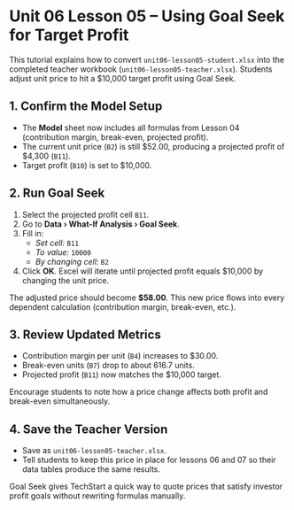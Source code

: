 # Unit 06 Lesson 05 – Using Goal Seek for Target Profit

This tutorial explains how to convert `unit06-lesson05-student.xlsx` into the completed teacher workbook (`unit06-lesson05-teacher.xlsx`). Students adjust unit price to hit a \$10,000 target profit using Goal Seek.

## 1. Confirm the Model Setup

- The **Model** sheet now includes all formulas from Lesson 04 (contribution margin, break-even, projected profit).
- The current unit price (`B2`) is still \$52.00, producing a projected profit of \$4,300 (`B11`).
- Target profit (`B10`) is set to \$10,000.

## 2. Run Goal Seek

1. Select the projected profit cell `B11`.
2. Go to **Data › What-If Analysis › Goal Seek**.
3. Fill in:
   - *Set cell:* `B11`
   - *To value:* `10000`
   - *By changing cell:* `B2`
4. Click **OK**. Excel will iterate until projected profit equals \$10,000 by changing the unit price.

The adjusted price should become **\$58.00**. This new price flows into every dependent calculation (contribution margin, break-even, etc.).

## 3. Review Updated Metrics

- Contribution margin per unit (`B4`) increases to \$30.00.
- Break-even units (`B7`) drop to about 616.7 units.
- Projected profit (`B11`) now matches the \$10,000 target.

Encourage students to note how a price change affects both profit and break-even simultaneously.

## 4. Save the Teacher Version

- Save as `unit06-lesson05-teacher.xlsx`.
- Tell students to keep this price in place for lessons 06 and 07 so their data tables produce the same results.

Goal Seek gives TechStart a quick way to quote prices that satisfy investor profit goals without rewriting formulas manually.
